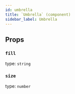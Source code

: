 ```yaml
---
id: umbrella
title: `Umbrella` (component)
sidebar_label: Umbrella
---
```



Props
-----

### `fill`

type: `string`


### `size`

type: `number`

